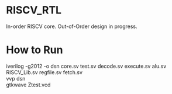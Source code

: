 # RISCV_RTL
In-order RISCV core. Out-of-Order design in progress.

# How to Run
iverilog -g2012 -o dsn core.sv test.sv decode.sv execute.sv alu.sv RISCV_Lib.sv regfile.sv fetch.sv <br />
vvp dsn <br />
gtkwave Ztest.vcd <br />
